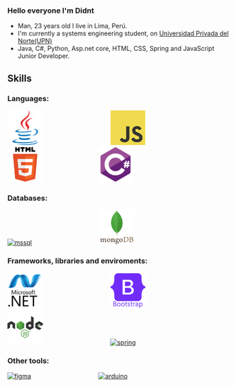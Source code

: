 ### Hello everyone I'm Didnt

* Man, 23 years old I live in  Lima, Perú.
* I'm currently a systems engineering student, on [Universidad Privada del Norte(UPN)](https://github.com/universidadprivadadelnorte)
* Java, C#, Python, Asp.net core, HTML, CSS, Spring and JavaScript Junior Developer.
## Skills
### Languages:
<p>
  <a href="https://www.java.com" target="_blank" rel="noreferrer" style="margin-right: 3vb;"><img src="https://raw.githubusercontent.com/devicons/devicon/master/icons/java/java-original.svg" alt="java" width="80" height="80"/></a>&emsp;&emsp;
  <a href="https://developer.mozilla.org/en-US/docs/Web/JavaScript" target="_blank" rel="noreferrer" style="margin-right: 3vb;"><img src="https://raw.githubusercontent.com/devicons/devicon/master/icons/javascript/javascript-original.svg" alt="javascript" width="80" height="80"/></a>&emsp;&emsp;
  <a href="https://www.w3.org/html/" target="_blank" rel="noreferrer" style="margin-right: 3vb;"><img src="https://raw.githubusercontent.com/devicons/devicon/master/icons/html5/html5-original-wordmark.svg" alt="html5" width="80" height="80"/></a>
  <a href="https://www.w3schools.com/cs/" target="_blank" rel="noreferrer" style="margin-right: 3vb;"><img src="https://raw.githubusercontent.com/devicons/devicon/master/icons/csharp/csharp-original.svg" alt="csharp" width="80" height="80"/></a>&emsp;&emsp;
</p>

### Databases:
<p>
  <a href="https://www.microsoft.com/en-us/sql-server" target="_blank" rel="noreferrer" style="margin-right: 3vb;"><img src="https://www.svgrepo.com/show/303229/microsoft-sql-server-logo.svg" alt="mssql" width="80" height="80"/></a>&emsp;&emsp;
  <a href="https://www.mongodb.com/" target="_blank" rel="noreferrer" style="margin-right: 3vb;"><img src="https://raw.githubusercontent.com/devicons/devicon/master/icons/mongodb/mongodb-original-wordmark.svg" alt="mongodb" width="80" height="80"/></a>&emsp;&emsp;
</p>

### Frameworks, libraries and enviroments:
<p>
  <a href="https://dotnet.microsoft.com/" target="_blank" rel="noreferrer" style="margin-right: 3vb;"><img src="https://raw.githubusercontent.com/devicons/devicon/master/icons/dot-net/dot-net-original-wordmark.svg" alt="dotnet" width="80" height="80"/></a>&emsp;&emsp;
  <a href="https://getbootstrap.com" target="_blank" rel="noreferrer" style="margin-right: 3vb;"><img src="https://raw.githubusercontent.com/devicons/devicon/master/icons/bootstrap/bootstrap-plain-wordmark.svg" alt="bootstrap" width="80" height="80"/></a>&emsp;&emsp;
  <a href="https://nodejs.org" target="_blank" rel="noreferrer" style="margin-right: 3vb;"><img src="https://raw.githubusercontent.com/devicons/devicon/master/icons/nodejs/nodejs-original-wordmark.svg" alt="nodejs" width="80" height="80"/></a>&emsp;&emsp;
  <a href="https://spring.io/" target="_blank" rel="noreferrer" style="margin-right: 3vb;"><img src="https://www.vectorlogo.zone/logos/springio/springio-icon.svg" alt="spring" width="80" height="80"/></a>
</p>

### Other tools:
<p>
    <a href="https://www.figma.com/" target="_blank" rel="noreferrer" style="margin-right: 3vb;"><img src="https://www.vectorlogo.zone/logos/figma/figma-icon.svg" alt="figma" width="80" height="80"/></a>&emsp;&emsp;
    <a href="https://www.arduino.cc/" target="_blank" rel="noreferrer" style="margin-right: 3vb;"><img src="https://cdn.worldvectorlogo.com/logos/arduino-1.svg" alt="arduino" width="80" height="80"/></a>&emsp;&emsp;
</p>
